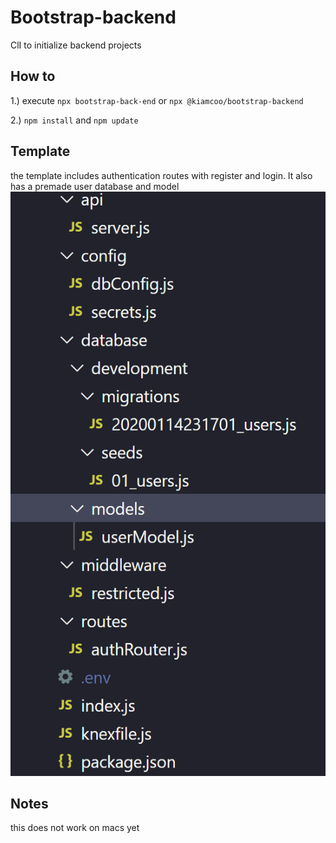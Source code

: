 # Bootstrap-backend
ClI to initialize backend projects

## How to
 1.) execute `npx bootstrap-back-end` or `npx @kiamcoo/bootstrap-backend`

 2.) `npm install` and `npm update`

## Template
the template includes authentication routes with register and login. It also has a premade user database and model
![](src/img/template.PNG)

## Notes
this does not work on macs yet
